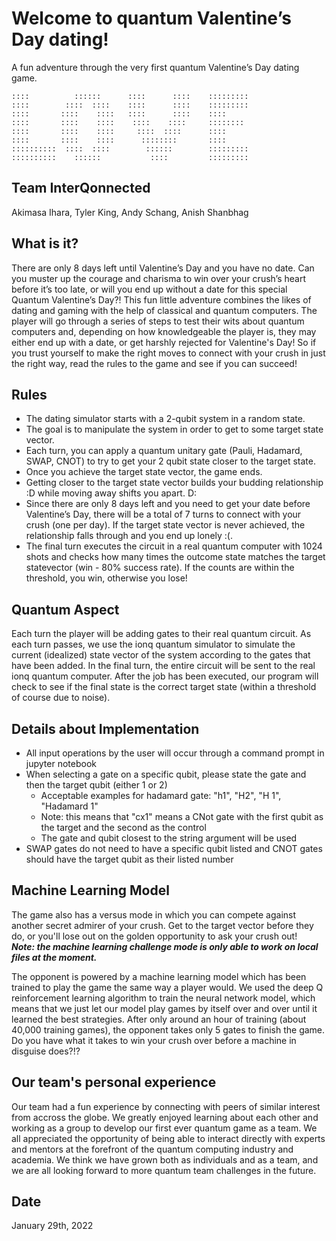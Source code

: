 # Welcome to quantum Valentine’s Day dating!

A fun adventure through the very first quantum Valentine’s Day dating game.

    ::::          ::::::      ::::      ::::    :::::::::
    ::::        ::::  ::::    ::::      ::::    :::::::::
    ::::       ::::    ::::   ::::      ::::    ::::
    ::::       ::::    ::::    ::::    ::::     ::::::::
    ::::       ::::    ::::     ::::  ::::      ::::
    ::::       ::::    ::::      ::::::::       ::::
    ::::::::::  ::::  ::::        ::::::        :::::::::
    ::::::::::    ::::::           ::::         :::::::::

## Team InterQonnected

Akimasa Ihara, Tyler King, Andy Schang, Anish Shanbhag

## What is it?

There are only 8 days left until Valentine’s Day and you have no date. Can you muster up the courage and charisma to win over your crush’s heart before it’s too late, or will you end up without a date for this special Quantum Valentine’s Day?! This fun little adventure combines the likes of dating and gaming with the help of classical and quantum computers. The player will go through a series of steps to test their wits about quantum computers and, depending on how knowledgeable the player is, they may either end up with a date, or get harshly rejected for Valentine's Day! So if you trust yourself to make the right moves to connect with your crush in just the right way, read the rules to the game and see if you can succeed!

## Rules

- The dating simulator starts with a 2-qubit system in a random state.
- The goal is to manipulate the system in order to get to some target state vector.
- Each turn, you can apply a quantum unitary gate (Pauli, Hadamard, SWAP, CNOT) to try to get your 2 qubit state closer to the target state.
- Once you achieve the target state vector, the game ends.
- Getting closer to the target state vector builds your budding relationship :D while moving away shifts you apart. D:
- Since there are only 8 days left and you need to get your date before Valentine’s Day, there will be a total of 7 turns to connect with your crush (one per day). If the target state vector is never achieved, the relationship falls through and you end up lonely :(.
- The final turn executes the circuit in a real quantum computer with 1024 shots and checks how many times the outcome state matches the target statevector (win - 80% success rate). If the counts are within the threshold, you win, otherwise you lose! 

## Quantum Aspect

Each turn the player will be adding gates to their real quantum circuit. As each turn passes, we use the ionq quantum simulator to simulate the current (idealized) state vector of the system according to the gates that have been added. In the final turn, the entire circuit will be sent to the real ionq quantum computer. After the job has been executed, our program will check to see if the final state is the correct target state (within a threshold of course due to noise).

## Details about Implementation

- All input operations by the user will occur through a command prompt in jupyter notebook
- When selecting a gate on a specific qubit, please state the gate and then the target qubit (either 1 or 2)
  - Acceptable examples for hadamard gate: "h1", "H2", "H 1", "Hadamard 1"
  - Note: this means that "cx1" means a CNot gate with the first qubit as the target and the second as the control
  - The gate and qubit closest to the string argument will be used
- SWAP gates do not need to have a specific qubit listed and CNOT gates should have the target qubit as their listed number

## Machine Learning Model

The game also has a versus mode in which you can compete against another secret admirer of your crush. Get to the target vector before they do, or you'll lose out on the golden opportunity to ask your crush out!  
***Note: the machine learning challenge mode is only able to work on local files at the moment.***

The opponent is powered by a machine learning model which has been trained to play the game the same way a player would. We used the deep Q reinforcement learning algorithm to train the neural network model, which means that we just let our model play games by itself over and over until it learned the best strategies. After only around an hour of training (about 40,000 training games), the opponent takes only 5 gates to finish the game. Do you have what it takes to win your crush over before a machine in disguise does?!?

## Our team's personal experience
Our team had a fun experience by connecting with peers of similar interest from accross the globe. We greatly enjoyed learning about each other and working as a group to develop our first ever quantum game as a team. We all appreciated the opportunity of being able to interact directly with experts and mentors at the forefront of the quantum computing industry and academia. We think we have grown both as individuals and as a team, and we are all looking forward to more quantum team challenges in the future. 

## Date

January 29th, 2022
